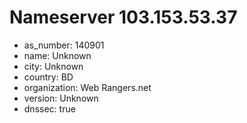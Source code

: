 # Nameserver 103.153.53.37

* as_number: 140901
* name: Unknown
* city: Unknown
* country: BD
* organization: Web Rangers.net
* version: Unknown
* dnssec: true
